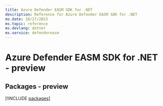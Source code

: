 ```yaml
---
title: Azure Defender EASM SDK for .NET
description: Reference for Azure Defender EASM SDK for .NET
ms.date: 10/27/2023
ms.topic: reference
ms.devlang: dotnet
ms.service: defendereasm
---
```

# Azure Defender EASM SDK for .NET - preview
## Packages - preview
[!INCLUDE [packages](defender-easm-index.md)]